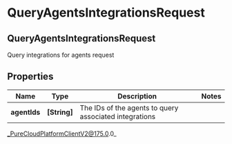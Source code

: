 # QueryAgentsIntegrationsRequest

## QueryAgentsIntegrationsRequest
Query integrations for agents request

## Properties

|Name | Type | Description | Notes|
|------------ | ------------- | ------------- | -------------|
| **agentIds** | **[String]** | The IDs of the agents to query associated integrations | |



_PureCloudPlatformClientV2@175.0.0_
